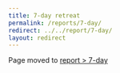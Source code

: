 ```yaml
---
title: 7-day retreat
permalink: /reports/7-day/
redirect: ../../report/7-day/
layout: redirect
---
```


Page moved to [report > 7-day](/report/7-day)
